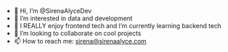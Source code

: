 - 👋 Hi, I’m @SirenaAlyceDev
- 👀 I’m interested in data and development
- 🌱 I REALLY enjoy frontend tech and I’m currently learning backend tech
- 💞️ I’m looking to collaborate on cool projects
- 📫 How to reach me: sirena@sirenaalyce.com

<!---
SirenaAlyceDev/SirenaAlyceDev is a ✨ special ✨ repository because its `README.md` (this file) appears on your GitHub profile.
You can click the Preview link to take a look at your changes.
--->
